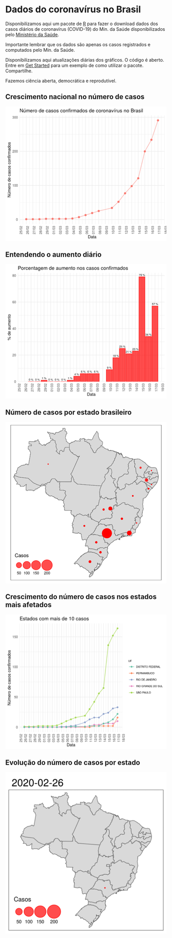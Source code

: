 # Dados do coronavírus no Brasil 

Disponibilizamos aqui um pacote de [R](https://www.r-project.org/) para fazer o download dados dos casos diários de coronavírus (COVID-19) do Min. da Saúde disponibilizados pelo [Ministério da Saúde](http://plataforma.saude.gov.br/novocoronavirus/#COVID-19-brazil). 


Importante lembrar que os dados são apenas os casos registrados e computados pelo Min. da Saúde. 

Disponibilizamos aqui atualizações diárias dos gráficos. O código é aberto. Entre em [Get Started](https://liibre.github.io/coronabr/articles/coronabr.html) para um exemplo de como utilizar o pacote. Compartilhe. 

Fazemos ciência aberta, democrática e reprodutível. 

## Crescimento nacional no número de casos

<img src="docs/articles/graficos_files/figure-html/fig-casos-1.png" align="center" alt="" width="600" />


## Entendendo o aumento diário

<img src="docs/articles/graficos_files/figure-html/fig-perc-1.png" align="center" alt="" width="600" />

## Número de casos por estado brasileiro

<img src="docs/articles/graficos_files/figure-html/mapa-1.png" align="center" alt="" width="600" />

## Crescimento do número de casos nos estados mais afetados

<img src="docs/articles/graficos_files/figure-html/estados-1.png" align="center" alt="" width="600" />

## Evolução do número de casos por estado

<img src="vignettes/figs/anim.gif" align="center" alt="" width="600" />
